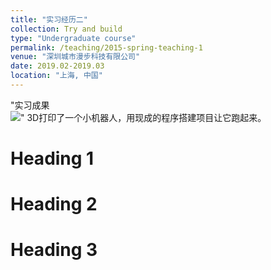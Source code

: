 ```yaml
---
title: "实习经历二"
collection: Try and build
type: "Undergraduate course"
permalink: /teaching/2015-spring-teaching-1
venue: "深圳城市漫步科技有限公司"
date: 2019.02-2019.03
location: "上海, 中国"
---
```


"实习成果<br/><img src='../images/white.mp4'>"
3D打印了一个小机器人，用现成的程序搭建项目让它跑起来。

Heading 1
======

Heading 2
======

Heading 3
======
